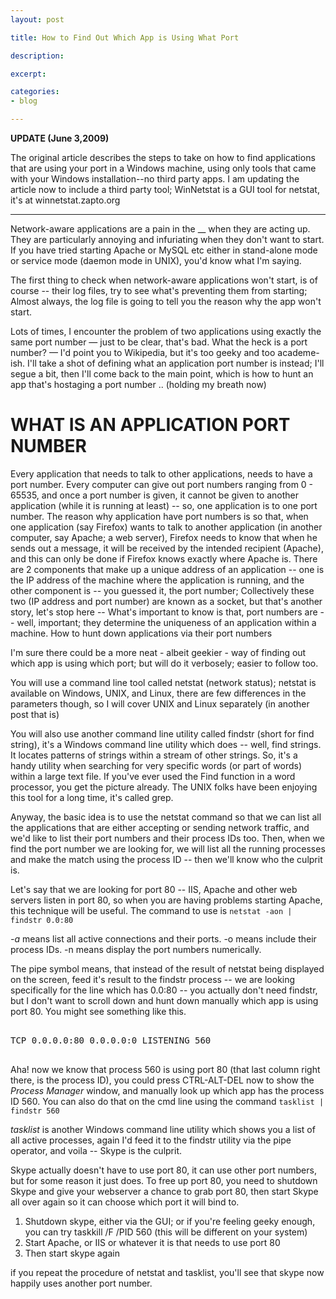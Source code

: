 ```yaml
---
layout: post

title: How to Find Out Which App is Using What Port

description: 

excerpt: 

categories:
- blog

---
```


**UPDATE (June 3,2009)**

The original article describes the steps to take on how to find applications that are using your port in a Windows machine, using only tools that came with your Windows installation--no third party apps. I am updating the article now to include a third party tool; WinNetstat is a GUI tool for netstat, it's at winnetstat.zapto.org

***


Network-aware applications are a pain in the __ when they are acting up. They are particularly annoying and infuriating when they don't want to start. If you have tried starting Apache or MySQL etc either in stand-alone mode or service mode (daemon mode in UNIX), you'd know what I'm saying.

The first thing to check when network-aware applications won't start, is of course -- their log files, try to see what's preventing them from starting; Almost always, the log file is going to tell you the reason why the app won't start.

Lots of times, I encounter the problem of two applications using exactly the same port number &mdash; just to be clear, that's bad. What the heck is a port number? &mdash; I'd point you to Wikipedia, but it's too geeky and too academe-ish. I'll take a shot of defining what an application port number is instead; I'll segue a bit, then I'll come back to the main point, which is how to hunt an app that's hostaging a port number .. (holding my breath now)


# WHAT IS AN APPLICATION PORT NUMBER

Every application that needs to talk to other applications, needs to have a port number. Every computer can give out port numbers ranging from 0 - 65535, and once a port number is given, it cannot be given to another application (while it is running at least) -- so, one application is to one port number. The reason why application have port numbers is so that, when one application (say Firefox) wants to talk to another application (in another computer, say Apache; a web server), Firefox needs to know that when he sends out a message, it will be received by the intended recipient (Apache), and this can only be done if Firefox knows exactly where Apache is. There are 2 components that make up a unique address of an application -- one is the IP address of the machine where the application is running, and the other component is -- you guessed it, the port number; Collectively these two (IP address and port number) are known as a socket, but that's another story, let's stop here -- What's important to know is that, port numbers are -- well, important; they determine the uniqueness of an application within a machine.
How to hunt down applications via their port numbers

I'm sure there could be a more neat - albeit geekier - way of finding out which app is using which port; but will do it verbosely; easier to follow too.

You will use a command line tool called netstat (network status); netstat is available on Windows, UNIX, and Linux, there are few differences in the parameters though, so I will cover UNIX and Linux separately (in another post that is)

You will also use another command line utility called findstr (short for find string), it's a Windows command line utility which does -- well, find strings. It locates patterns of strings within a stream of other strings. So, it's a handy utility when searching for very specific words (or part of words) within a large text file. If you've ever used the Find function in a word processor, you get the picture already. The UNIX folks have been enjoying this tool for a long time, it's called grep.

Anyway, the basic idea is to use the netstat command so that we can list all the applications that are either accepting or sending network traffic, and we'd like to list their port numbers and their process IDs too. Then, when we find the port number we are looking for, we will list all the running processes and make the match using the process ID -- then we'll know who the culprit is.

Let's say that we are looking for port 80 -- IIS, Apache and other web servers listen in port 80, so when you are having problems starting Apache, this technique will be useful. The command to use is <code class="codeblock">netstat -aon | findstr 0.0:80</code>

*-a* means list all active connections and their ports. -o means include their process IDs. -n means display the port numbers numerically.

The pipe symbol  means, that instead of the result of netstat being displayed on the screen, feed it's result to the findstr process -- we are looking specifically for the line which has 0.0:80 -- you actually don't need findstr, but I don't want to scroll down and hunt down manually which app is using port 80. You might see something like this.

<pre class='codeblock'>
  
TCP 0.0.0.0:80 0.0.0.0:0 LISTENING 560

</pre>

Aha! now we know that process 560 is using port 80 (that last column right there, is the process ID), you could press CTRL-ALT-DEL now to show the *Process Manager* window, and manually look up which app has the process ID 560. You can also do that on the cmd line using the command <code class="codeblock">tasklist | findstr 560</code>

*tasklist* is another Windows command line utility which shows you a list of all active processes, again I'd feed it to the findstr utility via the pipe operator, and voila -- Skype is the culprit.

Skype actually doesn't have to use port 80, it can use other port numbers, but for some reason it just does. To free up port 80, you need to shutdown Skype and give your webserver a chance to grab port 80, then start Skype all over again so it can choose which port it will bind to.

1. Shutdown skype, either via the GUI; or if you're feeling geeky enough, you can try taskkill /F /PID 560 (this will be different on your system)
2. Start Apache, or IIS or whatever it is that needs to use port 80
3. Then start skype again

if you repeat the procedure of netstat and tasklist, you'll see that skype now happily uses another port number.
